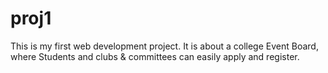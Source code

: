 # proj1
This is my first web development project.
It is about a college Event Board, where Students and clubs & committees can easily apply and register. 
